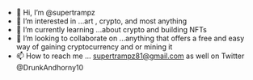 - 👋 Hi, I’m @supertrampz 
- 👀 I’m interested in ...art , crypto, and most anything 
- 🌱 I’m currently learning ...about crypto and building NFTs 
- 💞️ I’m looking to collaborate on ...anything that offers a free and easy way of gaining cryptocurrency and or mining it 
- 📫 How to reach me ... supertrampz81@gmail.com as well on Twitter @DrunkAndhorny10

<!---
supertrampz/supertrampz is a ✨ special ✨ repository because its `README.md` (this file) appears on your GitHub profile.
You can click the Preview link to take a look at your changes.
--->
